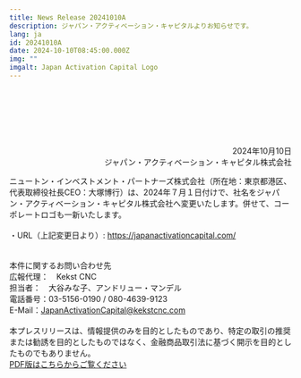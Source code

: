 ```yaml
---
title: News Release 20241010A
description: ジャパン・アクティベーション・キャピタルよりお知らせです。
lang: ja
id: 20241010A
date: 2024-10-10T08:45:00.000Z
img: ""
imgalt: Japan Activation Capital Logo
---
```

<div style="text-align: right;">
<br><br><br><br><br><br>
2024年10月10日<br>ジャパン・アクティベーション・キャピタル株式会社
</div>

ニュートン・インベストメント・パートナーズ株式会社（所在地：東京都港区、代表取締役社長CEO：大塚博行）は、2024年７月１日付けで、社名をジャパン・アクティベーション・キャピタル株式会社へ変更いたします。併せて、コーポレートロゴも一新いたします。\
\
・URL（上記変更日より）: <https://japanactivationcapital.com/>\
\
\
本件に関するお問い合わせ先\
広報代理：　Kekst CNC\
担当者：　大谷みな子、アンドリュー・マンデル\
電話番号：03-5156-0190 / 080-4639-9123\
E-Mail：JapanActivationCapital@kekstcnc.com\
\
本プレスリリースは、情報提供のみを目的としたものであり、特定の取引の推奨または勧誘を目的としたものではなく、金融商品取引法に基づく開示を目的としたものでもありません。\
[PDF版はこちらからご覧ください](/media/20241010a.pdf)
